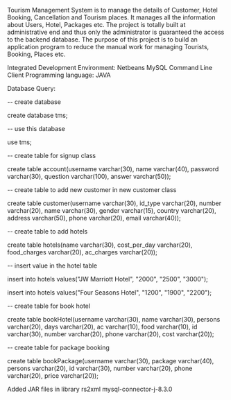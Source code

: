 Tourism Management System is to manage the details of Customer, Hotel Booking, Cancellation and Tourism places. It manages all the information about Users, Hotel, Packages etc. The project is totally built at administrative end and thus only the administrator is guaranteed the access to the backend database. The purpose of this project is to build an application program to reduce the manual work for managing Tourists, Booking, Places etc. 

Integrated Development Environment: Netbeans
MySQL Command Line Client
Programming language: JAVA 

Database Query:

-- create database

create database tms;

-- use this database

use tms;

-- create table for signup class

create table account(username varchar(30), name varchar(40), password varchar(30), question varchar(100), answer varchar(50));


-- create table to add new customer in new customer class

create table customer(username varchar(30), id_type varchar(20), number varchar(20), name varchar(30), gender varchar(15), country varchar(20), address varchar(50), phone varchar(20), email varchar(40));

-- create table to add hotels

create table hotels(name varchar(30), cost_per_day varchar(20), food_charges varchar(20), ac_charges varchar(20));

-- insert value in the hotel table

insert into hotels values("JW Marriott Hotel", "2000", "2500", "3000");

insert into hotels values("Four Seasons Hotel", "1200", "1900", "2200");


-- create table for book hotel

create table bookHotel(username varchar(30), name varchar(30), persons varchar(20), days varchar(20), ac varchar(10), food varchar(10), id varchar(30), number varchar(20), phone varchar(20), cost varchar(20));


-- create table for package booking

create table bookPackage(username varchar(30), package varchar(40), persons varchar(20), id varchar(30), number varchar(20), phone varchar(20), price varchar(20));


Added JAR files in library rs2xml mysql-connector-j-8.3.0
